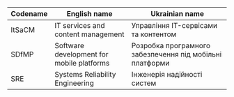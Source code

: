 | Codename | English name                              | Ukrainian name                                           |
| -------- | ----------------------------------------- | -------------------------------------------------------- |
| ItSaCM   | IT services and content management        | Управління IT-сервісами та контентом                     |
| SDfMP    | Software development for mobile platforms | Розробка програмного забезпечення під мобільні платформи |
| SRE      | Systems Reliability Engineering           | Інженерія надійності систем                              |
